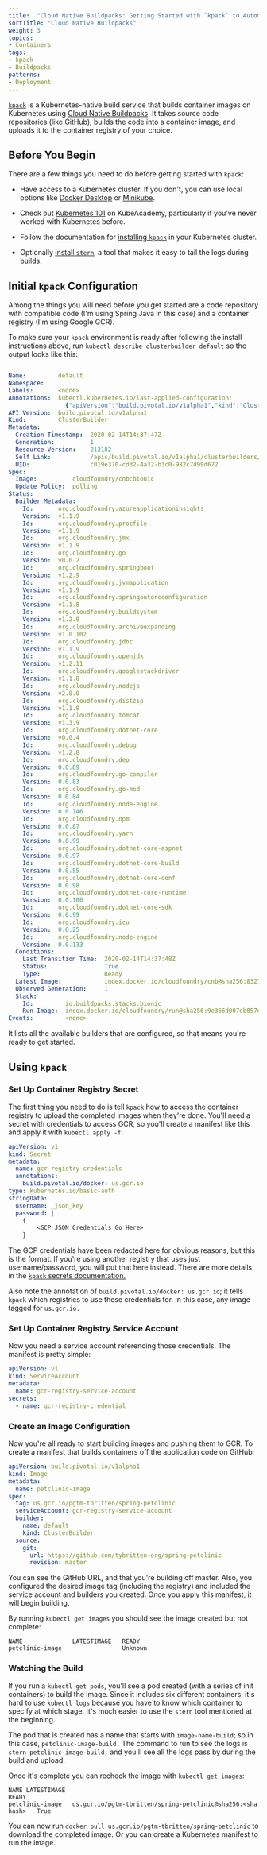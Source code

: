 ```yaml
---
title:  "Cloud Native Buildpacks: Getting Started with `kpack` to Automate Builds"
sortTitle: "Cloud Native Buildpacks"
weight: 3
topics:
- Containers
tags:
- kpack
- Buildpacks
patterns:
- Deployment
---
```


[`kpack`](https://github.com/pivotal/kpack) is a Kubernetes-native build service that builds container images on Kubernetes using [Cloud Native Buildpacks](../cnb-what-is). It takes source code repositories (like GitHub), builds the code into a container image, and uploads it to the container registry of your choice.

## Before You Begin

There are a few things you need to do before getting started with `kpack`:

- Have access to a Kubernetes cluster. If you don't, you can use local options like [Docker Desktop](https://hub.docker.com/search?type=edition&offering=community) or [Minikube](https://github.com/kubernetes/minikube). 

- Check out [Kubernetes 101](https://kube.academy/courses/kubernetes-101) on KubeAcademy, particularly if you've never worked with Kubernetes before.

- Follow the documentation for [installing `kpack`](https://github.com/pivotal/kpack/blob/master/docs/install.md/) in your Kubernetes cluster.

- Optionally [install `stern`](https://github.com/wercker/stern/releases), a tool that makes it easy to tail the logs during builds.

## Initial `kpack` Configuration

Among the things you will need before you get started are a code repository with compatible code (I'm using Spring Java in this case) and a container registry (I'm using Google GCR).

To make sure your `kpack` environment is ready after following the install instructions above, run `kubectl describe clusterbuilder default` so the output looks like this:

```yaml

Name:         default
Namespace:
Labels:       <none>
Annotations:  kubectl.kubernetes.io/last-applied-configuration:
                {"apiVersion":"build.pivotal.io/v1alpha1","kind":"ClusterBuilder","metadata":{"annotations":{},"name":"default"},"spec":{"image":"cloudfou...
API Version:  build.pivotal.io/v1alpha1
Kind:         ClusterBuilder
Metadata:
  Creation Timestamp:  2020-02-14T14:37:47Z
  Generation:          1
  Resource Version:    212182
  Self Link:           /apis/build.pivotal.io/v1alpha1/clusterbuilders/default
  UID:                 c019e370-cd32-4a32-b3c0-982c7d99d672
Spec:
  Image:          cloudfoundry/cnb:bionic
  Update Policy:  polling
Status:
  Builder Metadata:
    Id:       org.cloudfoundry.azureapplicationinsights
    Version:  v1.1.9
    Id:       org.cloudfoundry.procfile
    Version:  v1.1.9
    Id:       org.cloudfoundry.jmx
    Version:  v1.1.9
    Id:       org.cloudfoundry.go
    Version:  v0.0.2
    Id:       org.cloudfoundry.springboot
    Version:  v1.2.9
    Id:       org.cloudfoundry.jvmapplication
    Version:  v1.1.9
    Id:       org.cloudfoundry.springautoreconfiguration
    Version:  v1.1.8
    Id:       org.cloudfoundry.buildsystem
    Version:  v1.2.9
    Id:       org.cloudfoundry.archiveexpanding
    Version:  v1.0.102
    Id:       org.cloudfoundry.jdbc
    Version:  v1.1.9
    Id:       org.cloudfoundry.openjdk
    Version:  v1.2.11
    Id:       org.cloudfoundry.googlestackdriver
    Version:  v1.1.8
    Id:       org.cloudfoundry.nodejs
    Version:  v2.0.0
    Id:       org.cloudfoundry.distzip
    Version:  v1.1.9
    Id:       org.cloudfoundry.tomcat
    Version:  v1.3.9
    Id:       org.cloudfoundry.dotnet-core
    Version:  v0.0.4
    Id:       org.cloudfoundry.debug
    Version:  v1.2.8
    Id:       org.cloudfoundry.dep
    Version:  0.0.89
    Id:       org.cloudfoundry.go-compiler
    Version:  0.0.83
    Id:       org.cloudfoundry.go-mod
    Version:  0.0.84
    Id:       org.cloudfoundry.node-engine
    Version:  0.0.146
    Id:       org.cloudfoundry.npm
    Version:  0.0.87
    Id:       org.cloudfoundry.yarn
    Version:  0.0.99
    Id:       org.cloudfoundry.dotnet-core-aspnet
    Version:  0.0.97
    Id:       org.cloudfoundry.dotnet-core-build
    Version:  0.0.55
    Id:       org.cloudfoundry.dotnet-core-conf
    Version:  0.0.98
    Id:       org.cloudfoundry.dotnet-core-runtime
    Version:  0.0.106
    Id:       org.cloudfoundry.dotnet-core-sdk
    Version:  0.0.99
    Id:       org.cloudfoundry.icu
    Version:  0.0.25
    Id:       org.cloudfoundry.node-engine
    Version:  0.0.133
  Conditions:
    Last Transition Time:  2020-02-14T14:37:48Z
    Status:                True
    Type:                  Ready
  Latest Image:            index.docker.io/cloudfoundry/cnb@sha256:83270cf59e8944be0c544e45fd45a5a1f4526d7936d488d2de8937730341618d
  Observed Generation:     1
  Stack:
    Id:         io.buildpacks.stacks.bionic
    Run Image:  index.docker.io/cloudfoundry/run@sha256:9e366d007db857d7bcde2edb0439cf8159cb9ddb9655bee21ba479c06ae8f42d
Events:         <none>
```

It lists all the available builders that are configured, so that means you're ready to get started.

## Using `kpack`

### Set Up Container Registry Secret

The first thing you need to do is tell `kpack` how to access the container registry to upload the completed images when they're done. You'll need a secret with credentials to access GCR, so you'll create a manifest like this and apply it with `kubectl apply -f`:

```yaml
apiVersion: v1
kind: Secret
metadata:
  name: gcr-registry-credentials
  annotations:
    build.pivotal.io/docker: us.gcr.io
type: kubernetes.io/basic-auth
stringData:
  username: _json_key
  password: |
    {
        <GCP JSON Credentials Go Here>
    }
```

The GCP credentials have been redacted here for obvious reasons, but this is the format. If you're using another registry that uses just username/password, you will put that here instead. There are more details in the [`kpack` secrets documentation.](https://github.com/pivotal/kpack/blob/master/docs/secrets.md) 

Also note the annotation of `build.pivotal.io/docker: us.gcr.io`; it tells `kpack` which registries to use these credentials for. In this case, any image tagged for `us.gcr.io.`


### Set Up Container Registry Service Account

Now you need a service account referencing those credentials. The manifest is pretty simple:

```yaml
apiVersion: v1
kind: ServiceAccount
metadata:
  name: gcr-registry-service-account
secrets:
  - name: gcr-registry-credential
```

### Create an Image Configuration

Now you're all ready to start building images and pushing them to GCR. To create a manifest that builds containers off the application code on GitHub:

```yaml
apiVersion: build.pivotal.io/v1alpha1
kind: Image
metadata:
  name: petclinic-image
spec:
  tag: us.gcr.io/pgtm-tbritten/spring-petclinic
  serviceAccount: gcr-registry-service-account
  builder:
    name: default
    kind: ClusterBuilder
  source:
    git:
      url: https://github.com/tybritten-org/spring-petclinic
      revision: master
```

You can see the GitHub URL, and that you're building off master. Also, you configured the desired image tag (including the registry) and included the service account and builders you created. Once you apply this manifest, it will begin building.

By running `kubectl get images` you should see the image created but not complete:
```
NAME              LATESTIMAGE   READY
petclinic-image                 Unknown
```

### Watching the Build

If you run a `kubectl get pods`, you'll see a pod created (with a series of init containers) to build the image. Since it includes six different containers, it's hard to use `kubectl logs` because you have to know which container to specify at which stage. It's much easier to use the `stern` tool mentioned at the beginning. 

The pod that is created has a name that starts with `image-name-build`; so in this case, `petclinic-image-build.` The command to run to see the logs is `stern petclinic-image-build,` and you'll see all the logs pass by during the build and upload.

Once it's complete you can recheck the image with `kubectl get images`:

```
NAME LATESTIMAGE                                                                                                        READY
petclinic-image   us.gcr.io/pgtm-tbritten/spring-petclinic@sha256:<sha hash>   True
```

You can now run `docker pull us.gcr.io/pgtm-tbritten/spring-petclinic` to download the completed image. Or you can create a Kubernetes manifest to run the image.

